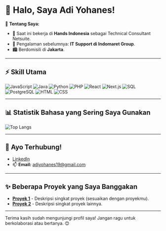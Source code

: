 # 👋 Halo, Saya Adi Yohanes!

🎯 **Tentang Saya:**
- 💼 Saat ini bekerja di **Hands Indonesia** sebagai Technical Consultant Netsuite.
- 🔧 Pengalaman sebelumnya: **IT Support di Indomaret Group**.
- 🏙️ Berdomisili di **Jakarta**.

---

## ⚡ Skill Utama

<p align="left">
  <img src="https://img.shields.io/badge/Javascript-F7DF1E?style=for-the-badge&logo=javascript&logoColor=black" alt="JavaScript"/>
  <img src="https://img.shields.io/badge/Java-007396?style=for-the-badge&logo=java&logoColor=white" alt="Java"/>
  <img src="https://img.shields.io/badge/Python-3776AB?style=for-the-badge&logo=python&logoColor=white" alt="Python"/>
  <img src="https://img.shields.io/badge/PHP-777BB4?style=for-the-badge&logo=php&logoColor=white" alt="PHP"/>
  <img src="https://img.shields.io/badge/React-61DAFB?style=for-the-badge&logo=react&logoColor=black" alt="React"/>
  <img src="https://img.shields.io/badge/Next.js-000000?style=for-the-badge&logo=nextdotjs&logoColor=white" alt="Next.js"/>
  <img src="https://img.shields.io/badge/SQL-4479A1?style=for-the-badge&logo=mysql&logoColor=white" alt="SQL"/>
  <img src="https://img.shields.io/badge/PostgreSQL-336791?style=for-the-badge&logo=postgresql&logoColor=white" alt="PostgreSQL"/>
  <img src="https://img.shields.io/badge/HTML-E34F26?style=for-the-badge&logo=html5&logoColor=white" alt="HTML"/>
  <img src="https://img.shields.io/badge/CSS-1572B6?style=for-the-badge&logo=css3&logoColor=white" alt="CSS"/>
</p>

---

## 📊 Statistik Bahasa yang Sering Saya Gunakan

![Top Langs](https://github-readme-stats.vercel.app/api/top-langs/?username=AdiYohanes&layout=compact&theme=radical)

---

## 💬 Ayo Terhubung!
- [LinkedIn]([https://www.linkedin.com/in/adi-yohanes/](https://www.linkedin.com/in/yohanes-wicaksono-adi-807316165/)) 
- 📫 **Email:** adiyohanes19@gmail.com 

---

## ✨ Beberapa Proyek yang Saya Banggakan
- **[Proyek 1](#)** - Deskripsi singkat proyek (sesuaikan dengan proyekmu).
- **[Proyek 2](#)** - Deskripsi singkat proyek lainnya.

---

Terima kasih sudah mengunjungi profil saya! Jangan ragu untuk berkolaborasi atau bertanya. 😊
